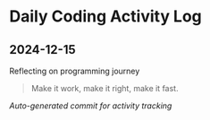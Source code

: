 # Daily Coding Activity Log

## 2024-12-15

Reflecting on programming journey

> Make it work, make it right, make it fast.

*Auto-generated commit for activity tracking*
